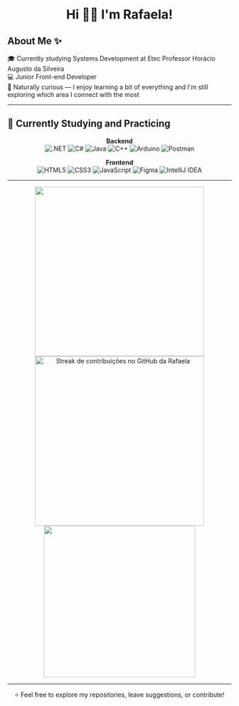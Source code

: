 <h1 align="center">Hi 👋🏻 I'm Rafaela!</h1>


## About Me ✨

🎓 Currently studying Systems Development at Etec Professor Horácio Augusto da Silveira <br>
💻 Junior Front-end Developer <br>
🌱 Naturally curious — I enjoy learning a bit of everything and I'm still exploring which area I connect with the most <br>

---
## 📖  Currently Studying and Practicing
<div align="center">

**Backend**  
![.NET](https://img.shields.io/badge/-.NET-512BD4?style=for-the-badge&logo=dotnet&logoColor=white)
![C#](https://img.shields.io/badge/C%23-239120?style=for-the-badge&logo=csharp&logoColor=white)
![Java](https://img.shields.io/badge/Java-ED8B00?style=for-the-badge&logo=java&logoColor=white)
![C++](https://img.shields.io/badge/C++-00599C?style=for-the-badge&logo=cplusplus&logoColor=white)
![Arduino](https://img.shields.io/badge/Arduino-00979D?style=for-the-badge&logo=arduino&logoColor=white)
![Postman](https://img.shields.io/badge/Postman-FF6C37?style=for-the-badge&logo=postman&logoColor=white)

**Frontend**  
![HTML5](https://img.shields.io/badge/HTML5-E34F26?style=for-the-badge&logo=html5&logoColor=white)
![CSS3](https://img.shields.io/badge/CSS3-1572B6?style=for-the-badge&logo=css3&logoColor=white)
![JavaScript](https://img.shields.io/badge/JavaScript-F7DF1E?style=for-the-badge&logo=javascript&logoColor=black)
![Figma](https://img.shields.io/badge/Figma-F24E1E?style=for-the-badge&logo=figma&logoColor=white)
![IntelliJ IDEA](https://img.shields.io/badge/IntelliJIDEA-000000?style=for-the-badge&logo=intellijidea&logoColor=white)

</div>

---

<div align="center">

  <img src="https://github-readme-stats.vercel.app/api?username=rafaela-oliveira21&show_icons=true&theme=transparent&hide_border=true" width="380" />
  <img src="https://github-readme-streak-stats.herokuapp.com?user=rafaela-oliveira21&theme=transparent&hide_border=true&locale=pt_BR" width="380" alt="Streak de contribuições no GitHub da Rafaela"/>
  <img src="https://github-readme-stats.vercel.app/api/top-langs/?username=rafaela-oliveira21&layout=compact&langs_count=8&theme=transparent&hide_border=true" width="340" />
  
</div>


---
<div align="center">
  ⭐ Feel free to explore my repositories, leave suggestions, or contribute!
</div>

<!--
[![LinkedIn](https://img.shields.io/badge/-LinkedIn-0A66C2?style=flat&logo=linkedin&logoColor=white)](https://www.linkedin.com/in/rafaela-oliveira21)
[![Email](https://img.shields.io/badge/-Email-D14836?style=flat&logo=gmail&logoColor=white)](mailto:rafaela.oliveira@email.com)
-->
